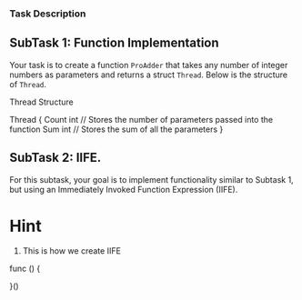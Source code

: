 ### Task Description

## SubTask 1: Function Implementation

Your task is to create a function `ProAdder` that takes any number of integer numbers as parameters and returns a struct `Thread`. Below is the structure of `Thread`.

Thread Structure

Thread {
    Count int // Stores the number of parameters passed into the function
    Sum   int // Stores the sum of all the parameters
}

## SubTask 2: IIFE.

For this subtask, your goal is to implement functionality similar to Subtask 1, but using an Immediately Invoked Function Expression (IIFE).

# Hint
1. This is how we create IIFE

func () {

}()